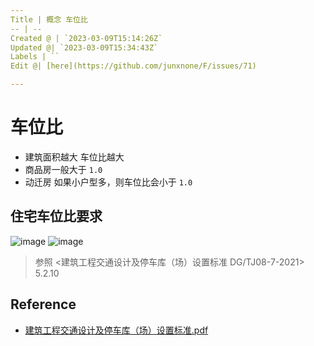 ```yaml
---
Title | 概念 车位比
-- | --
Created @ | `2023-03-09T15:14:26Z`
Updated @| `2023-03-09T15:34:43Z`
Labels | ``
Edit @| [here](https://github.com/junxnone/F/issues/71)

---
```

# 车位比
- 建筑面积越大 车位比越大
- 商品房一般大于 `1.0`
- 动迁房 如果小户型多，则车位比会小于 `1.0`

## 住宅车位比要求

![image](https://user-images.githubusercontent.com/2216970/224066469-48eae7a3-a4ea-4d07-81b0-5c32a1e5d586.png)
![image](https://user-images.githubusercontent.com/2216970/224066647-8bb38c1f-55ae-4c63-a8b4-2543229b2c4e.png)

> 参照 <建筑工程交通设计及停车库（场）设置标准 DG/TJ08-7-2021> 5.2.10

## Reference
- [建筑工程交通设计及停车库（场）设置标准.pdf](https://github.com/junxnone/F/files/10932959/default.pdf)

